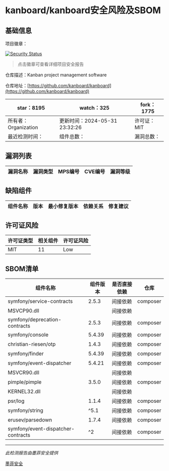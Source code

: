 # kanboard/kanboard安全风险及SBOM

## 基础信息

项目徽章：

[![Security Status](https://www.murphysec.com/platform3/v31/badge/1796621542762749952.svg)](https://www.murphysec.com/console/report/1715442076279767040/1796621542762749952)

> 点击徽章可查看详细项目安全报告

仓库描述：Kanban project management software

仓库地址：[https://github.com/kanboard/kanboard](https://github.com/kanboard/kanboard)

| star：8195 | watch：325 | fork：1775 |
| ----------- | -------------- | ------------ |
| 所有者：Organization | 更新时间：2024-05-31 23:32:26 | 许可证：MIT |
| 最近检测时间： | 组件总数： | 漏洞总数： |




## 漏洞列表

| 漏洞名称 | 漏洞类型 | MPS编号 | CVE编号 | 漏洞等级 |
| ------- | ------ | ------- | ------ | ----- |





## 缺陷组件

| 组件名称 | 版本 | 最小修复版本 | 依赖关系 | 修复建议 |
| -------- | ---- | ------------ | -------- | -------- |





## 许可证风险

| 许可证类型 | 相关组件 | 许可证风险 |
| ---------- | -------- | ---------- |
|MIT|11|Low|




## SBOM清单

| 组件名称 | 组件版本 | 是否直接依赖 | 仓库 |
| -------- | -------- | ------------ | ---- |
|symfony/service-contracts|2.5.3|间接依赖|composer|
|MSVCP90.dll||间接依赖||
|symfony/deprecation-contracts|2.5.3|间接依赖|composer|
|symfony/console|5.4.39|间接依赖|composer|
|christian-riesen/otp|1.4.3|间接依赖|composer|
|symfony/finder|5.4.39|间接依赖|composer|
|symfony/event-dispatcher|5.4.21|间接依赖|composer|
|MSVCR90.dll||间接依赖||
|pimple/pimple|3.5.0|间接依赖|composer|
|KERNEL32.dll||间接依赖||
|psr/log|1.1.4|间接依赖|composer|
|symfony/string|^5.1|间接依赖|composer|
|erusev/parsedown|1.7.4|间接依赖|composer|
|symfony/event-dispatcher-contracts|^2|间接依赖|composer|


------

*此检测报告由墨菲安全提供*

[墨菲安全](www.murphysec.com)